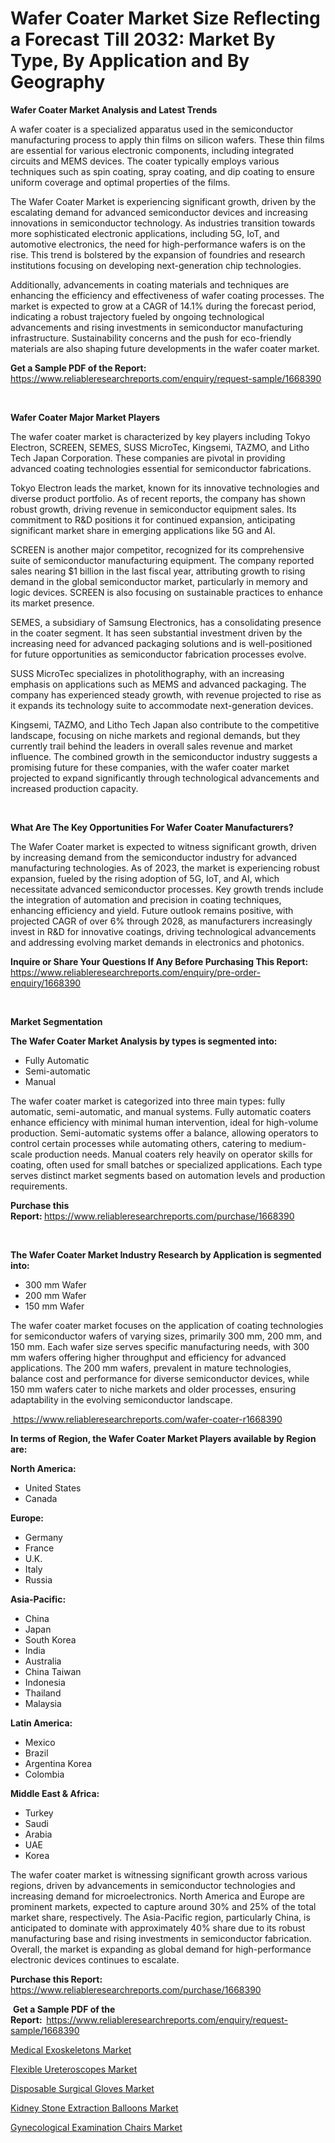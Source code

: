 <p><h1>Wafer Coater Market Size Reflecting a Forecast Till 2032: Market By Type, By Application and By Geography</h1></p><p><strong>Wafer Coater Market Analysis and Latest Trends</strong></p>
<p><p>A wafer coater is a specialized apparatus used in the semiconductor manufacturing process to apply thin films on silicon wafers. These thin films are essential for various electronic components, including integrated circuits and MEMS devices. The coater typically employs various techniques such as spin coating, spray coating, and dip coating to ensure uniform coverage and optimal properties of the films.</p><p>The Wafer Coater Market is experiencing significant growth, driven by the escalating demand for advanced semiconductor devices and increasing innovations in semiconductor technology. As industries transition towards more sophisticated electronic applications, including 5G, IoT, and automotive electronics, the need for high-performance wafers is on the rise. This trend is bolstered by the expansion of foundries and research institutions focusing on developing next-generation chip technologies.</p><p>Additionally, advancements in coating materials and techniques are enhancing the efficiency and effectiveness of wafer coating processes. The market is expected to grow at a CAGR of 14.1% during the forecast period, indicating a robust trajectory fueled by ongoing technological advancements and rising investments in semiconductor manufacturing infrastructure. Sustainability concerns and the push for eco-friendly materials are also shaping future developments in the wafer coater market.</p></p>
<p><strong>Get a Sample PDF of the Report:&nbsp;</strong> <a href="https://www.reliableresearchreports.com/enquiry/request-sample/1668390?utm_campaign=3278&utm_medium=2&utm_source=Github&utm_content=ia&utm_term=10042025&utm_id=wafer-coater">https://www.reliableresearchreports.com/enquiry/request-sample/1668390</a></p>
<p>&nbsp;</p>
<p><strong>Wafer Coater Major Market Players</strong></p>
<p><p>The wafer coater market is characterized by key players including Tokyo Electron, SCREEN, SEMES, SUSS MicroTec, Kingsemi, TAZMO, and Litho Tech Japan Corporation. These companies are pivotal in providing advanced coating technologies essential for semiconductor fabrications.</p><p>Tokyo Electron leads the market, known for its innovative technologies and diverse product portfolio. As of recent reports, the company has shown robust growth, driving revenue in semiconductor equipment sales. Its commitment to R&D positions it for continued expansion, anticipating significant market share in emerging applications like 5G and AI.</p><p>SCREEN is another major competitor, recognized for its comprehensive suite of semiconductor manufacturing equipment. The company reported sales nearing $1 billion in the last fiscal year, attributing growth to rising demand in the global semiconductor market, particularly in memory and logic devices. SCREEN is also focusing on sustainable practices to enhance its market presence.</p><p>SEMES, a subsidiary of Samsung Electronics, has a consolidating presence in the coater segment. It has seen substantial investment driven by the increasing need for advanced packaging solutions and is well-positioned for future opportunities as semiconductor fabrication processes evolve.</p><p>SUSS MicroTec specializes in photolithography, with an increasing emphasis on applications such as MEMS and advanced packaging. The company has experienced steady growth, with revenue projected to rise as it expands its technology suite to accommodate next-generation devices.</p><p>Kingsemi, TAZMO, and Litho Tech Japan also contribute to the competitive landscape, focusing on niche markets and regional demands, but they currently trail behind the leaders in overall sales revenue and market influence. The combined growth in the semiconductor industry suggests a promising future for these companies, with the wafer coater market projected to expand significantly through technological advancements and increased production capacity.</p></p>
<p>&nbsp;</p>
<p><strong>What Are The Key Opportunities For Wafer Coater Manufacturers?</strong></p>
<p><p>The Wafer Coater market is expected to witness significant growth, driven by increasing demand from the semiconductor industry for advanced manufacturing technologies. As of 2023, the market is experiencing robust expansion, fueled by the rising adoption of 5G, IoT, and AI, which necessitate advanced semiconductor processes. Key growth trends include the integration of automation and precision in coating techniques, enhancing efficiency and yield. Future outlook remains positive, with projected CAGR of over 6% through 2028, as manufacturers increasingly invest in R&D for innovative coatings, driving technological advancements and addressing evolving market demands in electronics and photonics.</p></p>
<p><strong>Inquire or Share Your Questions If Any Before Purchasing This Report:</strong> <a href="https://www.reliableresearchreports.com/enquiry/pre-order-enquiry/1668390?utm_campaign=3278&utm_medium=2&utm_source=Github&utm_content=ia&utm_term=10042025&utm_id=wafer-coater">https://www.reliableresearchreports.com/enquiry/pre-order-enquiry/1668390</a></p>
<p>&nbsp;</p>
<p><strong>Market Segmentation</strong></p>
<p><strong>The Wafer Coater Market Analysis by types is segmented into:</strong></p>
<p><ul><li>Fully Automatic</li><li>Semi-automatic</li><li>Manual</li></ul></p>
<p><p>The wafer coater market is categorized into three main types: fully automatic, semi-automatic, and manual systems. Fully automatic coaters enhance efficiency with minimal human intervention, ideal for high-volume production. Semi-automatic systems offer a balance, allowing operators to control certain processes while automating others, catering to medium-scale production needs. Manual coaters rely heavily on operator skills for coating, often used for small batches or specialized applications. Each type serves distinct market segments based on automation levels and production requirements.</p></p>
<p><strong>Purchase this Report:&nbsp;</strong><a href="https://www.reliableresearchreports.com/purchase/1668390?utm_campaign=3278&utm_medium=2&utm_source=Github&utm_content=ia&utm_term=10042025&utm_id=wafer-coater">https://www.reliableresearchreports.com/purchase/1668390</a></p>
<p>&nbsp;</p>
<p><strong>The Wafer Coater Market Industry Research by Application is segmented into:</strong></p>
<p><ul><li>300 mm Wafer</li><li>200 mm Wafer</li><li>150 mm Wafer</li></ul></p>
<p><p>The wafer coater market focuses on the application of coating technologies for semiconductor wafers of varying sizes, primarily 300 mm, 200 mm, and 150 mm. Each wafer size serves specific manufacturing needs, with 300 mm wafers offering higher throughput and efficiency for advanced applications. The 200 mm wafers, prevalent in mature technologies, balance cost and performance for diverse semiconductor devices, while 150 mm wafers cater to niche markets and older processes, ensuring adaptability in the evolving semiconductor landscape.</p></p>
<p><a href="https://www.reliableresearchreports.com/wafer-coater-r1668390?utm_campaign=3278&utm_medium=2&utm_source=Github&utm_content=ia&utm_term=10042025&utm_id=wafer-coater">&nbsp;https://www.reliableresearchreports.com/wafer-coater-r1668390</a></p>
<p><strong>In terms of Region, the Wafer Coater Market Players available by Region are:</strong></p>
<p>
    <p> <strong> North America: </strong>
        <ul>
            <li>United States</li>
            <li>Canada</li>
        </ul>
        </p> 
    <p> <strong> Europe: </strong>
        <ul>
            <li>Germany</li>
            <li>France</li>
            <li>U.K.</li>
            <li>Italy</li>
            <li>Russia</li>
        </ul>
        </p> 
    <p> <strong> Asia-Pacific: </strong>
        <ul>
            <li>China</li>
            <li>Japan</li>
            <li>South Korea</li>
            <li>India</li>
            <li>Australia</li>
            <li>China Taiwan</li>
            <li>Indonesia</li>
            <li>Thailand</li>
            <li>Malaysia</li>
        </ul>
        </p> 
    <p> <strong> Latin America: </strong>
        <ul>
            <li>Mexico</li>
            <li>Brazil</li>
            <li>Argentina Korea</li>
            <li>Colombia</li>
        </ul>
        </p> 
    <p> <strong> Middle East & Africa: </strong>
        <ul>
            <li>Turkey</li>
            <li>Saudi</li>
            <li>Arabia</li>
            <li>UAE</li>
            <li>Korea</li>
        </ul>
    </p>
    </p>
<p><p>The wafer coater market is witnessing significant growth across various regions, driven by advancements in semiconductor technologies and increasing demand for microelectronics. North America and Europe are prominent markets, expected to capture around 30% and 25% of the total market share, respectively. The Asia-Pacific region, particularly China, is anticipated to dominate with approximately 40% share due to its robust manufacturing base and rising investments in semiconductor fabrication. Overall, the market is expanding as global demand for high-performance electronic devices continues to escalate.</p></p>
<p><strong>Purchase this Report: </strong><a href="https://www.reliableresearchreports.com/purchase/1668390?utm_campaign=3278&utm_medium=2&utm_source=Github&utm_content=ia&utm_term=10042025&utm_id=wafer-coater">https://www.reliableresearchreports.com/purchase/1668390</a></p>
<p>&nbsp;<strong>Get a Sample PDF of the Report:&nbsp;&nbsp;</strong><a href="https://www.reliableresearchreports.com/enquiry/request-sample/1668390?utm_campaign=3278&utm_medium=2&utm_source=Github&utm_content=ia&utm_term=10042025&utm_id=wafer-coater">https://www.reliableresearchreports.com/enquiry/request-sample/1668390</a></p>
<p><strong></strong></p>
<p><p><a href="https://www.linkedin.com/pulse/medical-exoskeletons-market-size-industry-outlook-detailed-rt2jc?utm_campaign=3278&utm_medium=2&utm_source=Github&utm_content=ia&utm_term=10042025&utm_id=wafer-coater">Medical Exoskeletons Market</a></p><p><a href="https://www.linkedin.com/pulse/flexible-ureteroscopes-market-surge-86-cagr-growth-2032-sales-inp3c?utm_campaign=3278&utm_medium=2&utm_source=Github&utm_content=ia&utm_term=10042025&utm_id=wafer-coater">Flexible Ureteroscopes Market</a></p><p><a href="https://www.linkedin.com/pulse/market-dynamics-future-trends-global-disposable-surgical-gloves-u0xjf?utm_campaign=3278&utm_medium=2&utm_source=Github&utm_content=ia&utm_term=10042025&utm_id=wafer-coater">Disposable Surgical Gloves Market</a></p><p><a href="https://www.linkedin.com/pulse/kidney-stone-extraction-balloons-market-trend-analysis-highlights-8hpcf?utm_campaign=3278&utm_medium=2&utm_source=Github&utm_content=ia&utm_term=10042025&utm_id=wafer-coater">Kidney Stone Extraction Balloons Market</a></p><p><a href="https://www.linkedin.com/pulse/deep-dive-gynecological-examination-chairs-market-itstrends-scdyf?utm_campaign=3278&utm_medium=2&utm_source=Github&utm_content=ia&utm_term=10042025&utm_id=wafer-coater">Gynecological Examination Chairs Market</a></p></p>